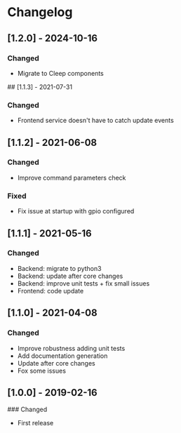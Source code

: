 # Changelog

## [1.2.0] - 2024-10-16
### Changed
- Migrate to Cleep components

## [1.1.3] - 2021-07-31
### Changed
- Frontend service doesn't have to catch update events

## [1.1.2] - 2021-06-08
### Changed
- Improve command parameters check

### Fixed
- Fix issue at startup with gpio configured

## [1.1.1] - 2021-05-16
### Changed
- Backend: migrate to python3
- Backend: update after core changes
- Backend: improve unit tests + fix small issues
- Frontend: code update

## [1.1.0] - 2021-04-08
### Changed
- Improve robustness adding unit tests
- Add documentation generation
- Update after core changes
- Fox some issues

## [1.0.0] - 2019-02-16
### Changed
- First release

